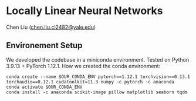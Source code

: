 # Locally Linear Neural Networks

Chen Liu (chen.liu.cl2482@yale.edu)



## Environement Setup
We developed the codebase in a miniconda environment.
Tested on Python 3.9.13 + PyTorch 1.12.1.
How we created the conda environment:
```
conda create --name $OUR_CONDA_ENV pytorch==1.12.1 torchvision==0.13.1 torchaudio==0.12.1 cudatoolkit=11.3 numpy -c pytorch -c anaconda
conda activate $OUR_CONDA_ENV
conda install -c anaconda scikit-image pillow matplotlib seaborn tqdm
```
